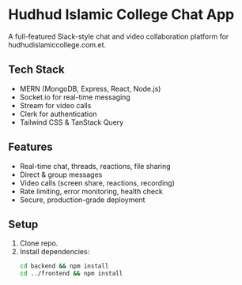 # Hudhud Islamic College Chat App

A full-featured Slack-style chat and video collaboration platform for hudhudislamiccollege.com.et.

## Tech Stack

- MERN (MongoDB, Express, React, Node.js)
- Socket.io for real-time messaging
- Stream for video calls
- Clerk for authentication
- Tailwind CSS & TanStack Query

## Features

- Real-time chat, threads, reactions, file sharing
- Direct & group messages
- Video calls (screen share, reactions, recording)
- Rate limiting, error monitoring, health check
- Secure, production-grade deployment

## Setup

1. Clone repo.
2. Install dependencies:
   ```bash
   cd backend && npm install
   cd ../frontend && npm install